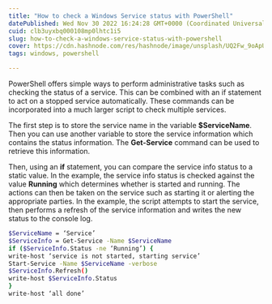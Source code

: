 ```yaml
---
title: "How to check a Windows Service status with PowerShell"
datePublished: Wed Nov 30 2022 16:24:28 GMT+0000 (Coordinated Universal Time)
cuid: clb3uyxbq000108mp0lhtc1i5
slug: how-to-check-a-windows-service-status-with-powershell
cover: https://cdn.hashnode.com/res/hashnode/image/unsplash/UQ2Fw_9oApU/upload/v1669825346589/xVsxljpBZ.jpeg
tags: windows, powershell

---
```


PowerShell offers simple ways to perform administrative tasks such as checking the status of a service. This can be combined with an if statement to act on a stopped service automatically. These commands can be incorporated into a much larger script to check multiple services.

The first step is to store the service name in the variable **$ServiceName**. Then you can use another variable to store the service information which contains the status information. The **Get-Service** command can be used to retrieve this information.

Then, using an **if** statement, you can compare the service info status to a static value. In the example, the service info status is checked against the value **Running** which determines whether is started and running. The actions can then be taken on the service such as starting it or alerting the appropriate parties. In the example, the script attempts to start the service, then performs a refresh of the service information and writes the new status to the console log.

```bash
$ServiceName = ‘Service’
$ServiceInfo = Get-Service -Name $ServiceName
if ($ServiceInfo.Status -ne ‘Running’) {
write-host ‘service is not started, starting service’
Start-Service -Name $ServiceName -verbose
$ServiceInfo.Refresh()
write-host $ServiceInfo.Status
}
write-host ‘all done’
```